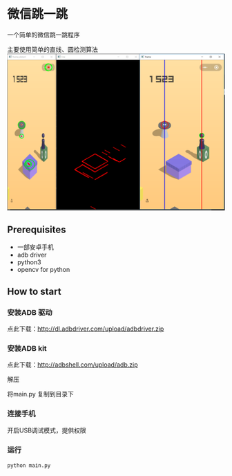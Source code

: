 # 微信跳一跳

一个简单的微信跳一跳程序


主要使用简单的直线、圆检测算法
![](show.png)

## Prerequisites
- 一部安卓手机
- adb driver
- python3
- opencv for python


## How to start
### 安装ADB 驱动
点此下载：http://dl.adbdriver.com/upload/adbdriver.zip

### 安装ADB kit
点此下载：http://adbshell.com/upload/adb.zip

解压

将main.py 复制到目录下

### 连接手机
开启USB调试模式，提供权限

### 运行
```bash
python main.py
```
